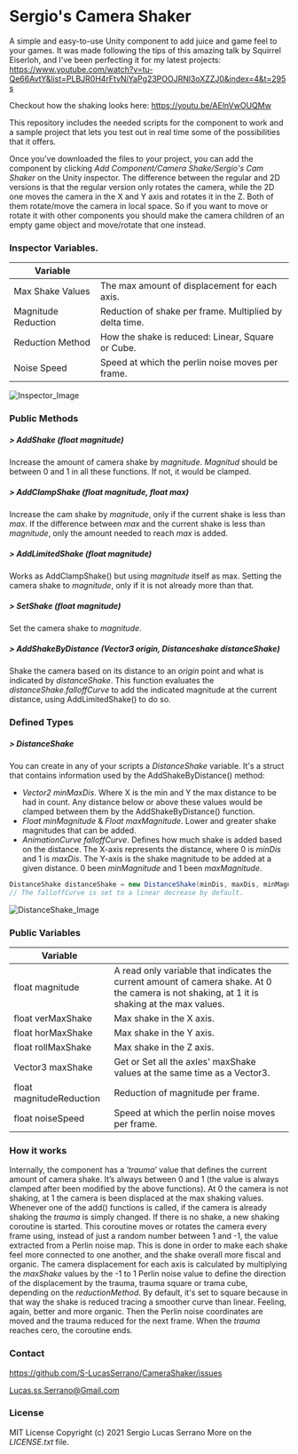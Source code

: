 # Sergio's Camera Shaker
A simple and easy-to-use Unity component to add juice and game feel to your games. It was made following the tips of this amazing talk by Squirrel Eiserloh, and I've been perfecting it for my latest projects:
https://www.youtube.com/watch?v=tu-Qe66AvtY&list=PLBJR0H4rFtvNiYaPg23POOJRNl3oXZZJ0&index=4&t=295s

Checkout how the shaking looks here: https://youtu.be/AElnVwOUQMw

This repository includes the needed scripts for the component to work and a sample project that lets you test out in real time some of the possibilities that it offers.

Once you've downloaded the files to your project, you can add the component by clicking _Add Component/Camera Shake/Sergio's Cam Shaker_ on the Unity inspector. The difference between the regular and 2D versions is that the regular version only rotates the camera, while the 2D one moves the camera in the X and Y axis and rotates it in the Z. Both of them rotate/move the camera in local space. So if you want to move or rotate it with other components you should make the camera children of an empty game object and move/rotate that one instead.

### Inspector Variables.
| Variable |  |
| ------ | ------ |
| Max Shake Values | The max amount of displacement for each axis. |
| Magnitude Reduction | Reduction of shake per frame. Multiplied by delta time. |
| Reduction Method | How the shake is reduced: Linear, Square or Cube. |
| Noise Speed | Speed at which the perlin noise moves per frame. |

![Inspector_Image](https://drive.google.com/uc?export=view&id=18tfsXHcsREbGAp92oOf4LWadyn3twUzf)

### Public Methods
##### > AddShake (float _magnitude_)
Increase the amount of camera shake by _magnitude_. _Magnitud_ should be between 0 and 1 in all these functions. If not, it would be clamped.
##### > AddClampShake (float _magnitude_, float _max_)
Increase the cam shake by _magnitude_, only if the current shake is less than _max_.
If the difference between _max_ and the current shake is less than _magnitude_, only the amount needed to reach _max_ is added.
##### > AddLimitedShake (float _magnitude_)
Works as AddClampShake() but using _magnitude_ itself as max. Setting the camera shake to _magnitude_, only if it is not already more than that.
##### > SetShake (float _magnitude_)
Set the camera shake to _magnitude_.
##### > AddShakeByDistance (Vector3 _origin_, Distanceshake _distanceShake_)
Shake the camera based on its distance to an _origin_ point and what is indicated by _distanceShake_.
This function evaluates the _distanceShake.falloffCurve_ to add the indicated magnitude at the current distance, using AddLimitedShake() to do so.

### Defined Types
##### > DistanceShake
You can create in any of your scripts a _DistanceShake_ variable. It's a struct that contains information used by the AddShakeByDistance() method:
- _Vector2 minMaxDis_. Where X is the min and Y the max distance to be had in count. Any distance below or above these values would be clamped between them by the AddShakeByDistance() function.
- _Float minMagnitude_ & _Float maxMagnitude_. Lower and greater shake magnitudes that can be added.
- _AnimationCurve falloffCurve_. Defines how much shake is added based on the distance.
The X-axis represents the distance, where 0 is _minDis_ and 1 is _maxDis_.
The Y-axis is the shake magnitude to be added at a given distance. 0 been _minMagnitude_ and 1 been _maxMagnitude_.
```cs
DistanceShake distanceShake = new DistanceShake(minDis, maxDis, minMagnitude, maxMagnitude);
// The falloffCurve is set to a linear decrease by default.
```
![DistanceShake_Image](https://drive.google.com/uc?export=view&id=1brLp8T8uJE0Ko8N6lc4x5kCcAcqo-Xy8)

### Public Variables
| Variable |  |
| ------ | ------ |
| float magnitude | A read only variable that indicates the current amount of camera shake. At 0 the camera is not shaking, at 1 it is shaking at the max values. |
| float verMaxShake | Max shake in the X axis. |
| float horMaxShake | Max shake in the Y axis. |
| float rollMaxShake | Max shake in the Z axis. |
| Vector3 maxShake | Get or Set all the axles' maxShake values at the same time as a Vector3. |
| float magnitudeReduction | Reduction of magnitude per frame. |
| float noiseSpeed | Speed at which the perlin noise moves per frame. |

### How it works
Internally, the component has a ‘_trauma_’ value that defines the current amount of camera shake. It’s always between 0 and 1 (the value is always clamped after been modified by the above functions). At 0 the camera is not shaking, at 1 the camera is been displaced at the max shaking values.
Whenever one of the add() functions is called, if the camera is already shaking the _trauma_ is simply changed. If there is no shake, a new shaking coroutine is started.
This coroutine moves or rotates the camera every frame using, instead of just a random number between 1 and -1, the value extracted from a Perlin noise map. This is done in order to make each shake feel more connected to one another, and the shake overall more fiscal and organic.
The camera displacement for each axis is calculated by multiplying the _maxShake_ values 
by the -1 to 1 Perlin noise value to define the direction of the displacement
by the trauma, trauma square or trama cube, depending on the _reductionMethod_. By default, it's set to square because in that way the shake is reduced tracing a smoother curve than linear. Feeling, again, better and more organic.
Then the Perlin noise coordinates are moved and the trauma reduced for the next frame. When the _trauma_ reaches cero, the coroutine ends.

### Contact
https://github.com/S-LucasSerrano/CameraShaker/issues

Lucas.ss.Serrano@Gmail.com

### License
MIT License
Copyright (c) 2021 Sergio Lucas Serrano
More on the _LICENSE.txt_ file.
